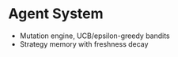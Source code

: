 # Agent System

- Mutation engine, UCB/epsilon-greedy bandits
- Strategy memory with freshness decay
